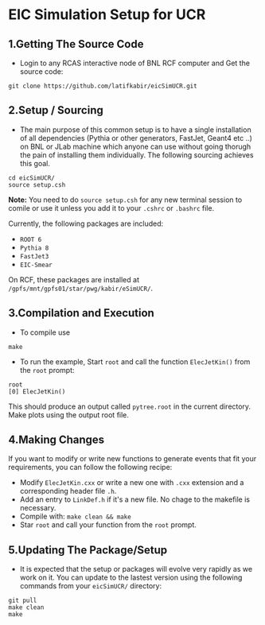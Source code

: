 EIC Simulation Setup for UCR
=============================


1.Getting The Source Code
--------------------------
- Login to any RCAS interactive node of BNL RCF computer and Get the source code: 
```
git clone https://github.com/latifkabir/eicSimUCR.git
```

2.Setup / Sourcing
--------------------

- The main purpose of this common setup is to have a single installation of all dependencies (Pythia or other generators, FastJet, Geant4 etc ..) on BNL or JLab machine which anyone can use without going thorugh the pain of installing them individually. The following sourcing achieves this goal. 

```
cd eicSimUCR/
source setup.csh
```
**Note:** You need to do `source setup.csh` for any new terminal session to comile or use it unless you add it to your `.cshrc` or `.bashrc` file.

Currently, the following packages are included:

- `ROOT 6`
- `Pythia 8`
- `FastJet3`
- `EIC-Smear`

On RCF, these packages are installed at `/gpfs/mnt/gpfs01/star/pwg/kabir/eSimUCR/`.

3.Compilation and Execution
------------------------
- To compile use
```
make
```
- To run the example, Start `root` and call the function `ElecJetKin()` from the `root` prompt:
```
root
[0] ElecJetKin()
```
This should produce an output called `pytree.root` in the current directory. Make plots using the output root file.

4.Making Changes
--------------------
If you want to modify or write new functions to generate events that fit your requirements, you can follow the following recipe:

- Modify `ElecJetKin.cxx` or write a new one with `.cxx` extension and a corresponding header file `.h`.
- Add an entry to `LinkDef.h` if it's a new file. No chage to the makefile is necessary.
- Compile with: `make clean && make`
- Star `root` and call your function from the `root` prompt.


5.Updating The Package/Setup
--------------------------------
- It is expected that the setup or packages will evolve very rapidly as we work on it. You can update to the lastest version using the following commands from your `eicSimUCR/` directory:

```
git pull
make clean
make
```
